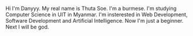 Hi I'm Danyyy.
My real name is Thuta Soe.
I'm a burmese.
I'm studying Computer Science in UIT in Myanmar.
I'm insterested in Web Development, Software Development and Artificial Intelligence.
Now I'm just a beginner.
Next I will be god.
